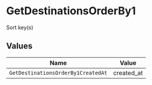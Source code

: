 # GetDestinationsOrderBy1

Sort key(s)


## Values

| Name                               | Value                              |
| ---------------------------------- | ---------------------------------- |
| `GetDestinationsOrderBy1CreatedAt` | created_at                         |